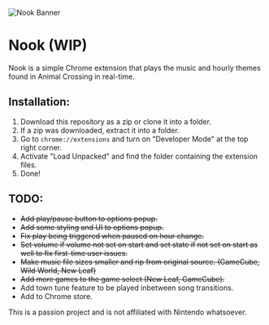 ![Nook Banner](https://i.imgur.com/7FZCuXZ.jpg)
# Nook (WIP)
Nook is a simple Chrome extension that plays the music and hourly themes found in Animal Crossing in real-time. 

## Installation:
1. Download this repository as a zip or clone it into a folder.
2. If a zip was downloaded, extract it into a folder.
3. Go to `chrome://extensions` and turn on "Developer Mode" at the top right corner.
4. Activate "Load Unpacked" and find the folder containing the extension files.
5. Done!

## TODO:
* ~~Add play/pause button to options popup.~~
* ~~Add some styling and UI to options popup.~~
* ~~Fix play being triggered when paused on hour change.~~
* ~~Set volume if volume not set on start and set state if not set on start as well to fix first-time user issues.~~
* ~~Make music file sizes smaller and rip from original source. (GameCube, Wild World, New Leaf)~~
* ~~Add more games to the game select (New Leaf, GameCube).~~
* Add town tune feature to be played inbetween song transitions.
* Add to Chrome store.

This is a passion project and is not affiliated with Nintendo whatsoever.